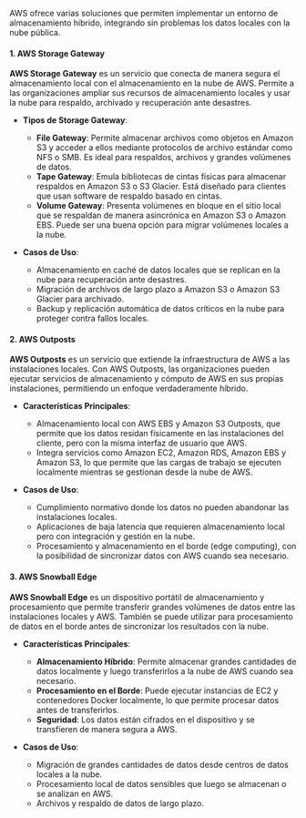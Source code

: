 AWS ofrece varias soluciones que permiten implementar un entorno de almacenamiento híbrido, integrando sin problemas los datos locales con la nube pública.

#### 1. **AWS Storage Gateway**

**AWS Storage Gateway** es un servicio que conecta de manera segura el almacenamiento local con el almacenamiento en la nube de AWS. Permite a las organizaciones ampliar sus recursos de almacenamiento locales y usar la nube para respaldo, archivado y recuperación ante desastres.

- **Tipos de Storage Gateway**:
    
    - **File Gateway**: Permite almacenar archivos como objetos en Amazon S3 y acceder a ellos mediante protocolos de archivo estándar como NFS o SMB. Es ideal para respaldos, archivos y grandes volúmenes de datos.
    - **Tape Gateway**: Emula bibliotecas de cintas físicas para almacenar respaldos en Amazon S3 o S3 Glacier. Está diseñado para clientes que usan software de respaldo basado en cintas.
    - **Volume Gateway**: Presenta volúmenes en bloque en el sitio local que se respaldan de manera asincrónica en Amazon S3 o Amazon EBS. Puede ser una buena opción para migrar volúmenes locales a la nube.
- **Casos de Uso**:
    
    - Almacenamiento en caché de datos locales que se replican en la nube para recuperación ante desastres.
    - Migración de archivos de largo plazo a Amazon S3 o Amazon S3 Glacier para archivado.
    - Backup y replicación automática de datos críticos en la nube para proteger contra fallos locales.

#### 2. **AWS Outposts**

**AWS Outposts** es un servicio que extiende la infraestructura de AWS a las instalaciones locales. Con AWS Outposts, las organizaciones pueden ejecutar servicios de almacenamiento y cómputo de AWS en sus propias instalaciones, permitiendo un enfoque verdaderamente híbrido.

- **Características Principales**:
    
    - Almacenamiento local con AWS EBS y Amazon S3 Outposts, que permite que los datos residan físicamente en las instalaciones del cliente, pero con la misma interfaz de usuario que AWS.
    - Integra servicios como Amazon EC2, Amazon RDS, Amazon EBS y Amazon S3, lo que permite que las cargas de trabajo se ejecuten localmente mientras se gestionan desde la nube de AWS.
- **Casos de Uso**:
    
    - Cumplimiento normativo donde los datos no pueden abandonar las instalaciones locales.
    - Aplicaciones de baja latencia que requieren almacenamiento local pero con integración y gestión en la nube.
    - Procesamiento y almacenamiento en el borde (edge computing), con la posibilidad de sincronizar datos con AWS cuando sea necesario.

#### 3. **AWS Snowball Edge**

**AWS Snowball Edge** es un dispositivo portátil de almacenamiento y procesamiento que permite transferir grandes volúmenes de datos entre las instalaciones locales y AWS. También se puede utilizar para procesamiento de datos en el borde antes de sincronizar los resultados con la nube.

- **Características Principales**:
    
    - **Almacenamiento Híbrido**: Permite almacenar grandes cantidades de datos localmente y luego transferirlos a la nube de AWS cuando sea necesario.
    - **Procesamiento en el Borde**: Puede ejecutar instancias de EC2 y contenedores Docker localmente, lo que permite procesar datos antes de transferirlos.
    - **Seguridad**: Los datos están cifrados en el dispositivo y se transfieren de manera segura a AWS.
- **Casos de Uso**:
    
    - Migración de grandes cantidades de datos desde centros de datos locales a la nube.
    - Procesamiento local de datos sensibles que luego se almacenan o se analizan en AWS.
    - Archivos y respaldo de datos de largo plazo.